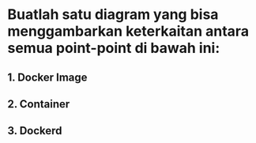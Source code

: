 # Buatlah satu diagram yang bisa menggambarkan keterkaitan antara semua point-point di bawah ini:

## 1. Docker Image

## 2. Container

## 3. Dockerd
